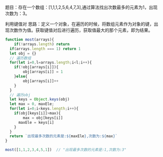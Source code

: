 
题目：存在一个数组：[1,1,1,2,5,6,4,7,3],通过算法找出次数最多的元素为1，出现次数为：3。  

利用键值对
思路：定义一个对象，在遍历的时候，将数组元素作为对象的键，出现次数作为值。获取键值对后进行遍历，获取值最大的那个元素，即为结果。
```js
function most(arrays){
	if(!arrays.length) return
  if(arrays.length === 1) return 1
  let obj = {}
  // 遍历数组
  for(let i=0,l=arrays.length;i<l;i++){
  	if(!obj[arrays[i]]){
    	obj[arrays[i]] = 1
    }else{
    	obj[arrays[i]]++
    }
  }
  // 遍历obj
  let keys = Object.keys(obj)
  let max = 0, maxEle;
  for(let i=0;i<keys.length;i++){
  	if(obj[keys[i]]>max){
    	max = obj[keys[i]]
      maxEle = keys[i]
    }
  }
  return `出现最多次数的元素是:${maxEle},次数为:${max}`
}

most([1,1,2,3,4,5,1])  // "出现最多次数的元素是:1,次数为:3"
```